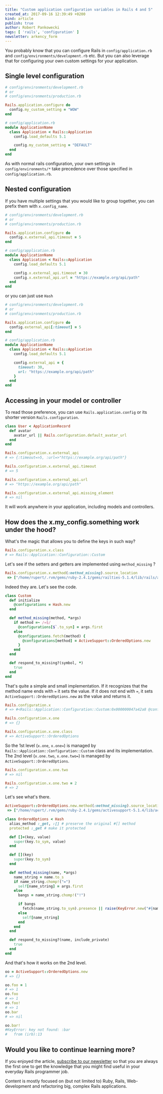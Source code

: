 ```yaml
---
title: "Custom application configuration variables in Rails 4 and 5"
created_at: 2017-09-16 12:39:49 +0200
kind: article
publish: true
author: Robert Pankowecki
tags: [ 'rails', 'configuration' ]
newsletter: arkency_form
---
```


You probably know that you can configure Rails in `config/application.rb` and `config/environments/development.rb` etc. But you can also leverage that for configuring your own custom settings for your application.

<!-- more -->

## Single level configuration

```ruby
# config/environments/development.rb
# or
# config/environments/production.rb

Rails.application.configure do
  config.my_custom_setting = "WOW"
end
```

```ruby
# config/application.rb
module ApplicationName
  class Application < Rails::Application
    config.load_defaults 5.1

    config.my_custom_setting = "DEFAULT"
  end
end
```

As with normal rails configuration, your own settings in `config/environments/*` take precedence over those specified in `config/application.rb`.

## Nested configuration

If you have multiple settings that you would like to group together, you can prefix them with `x.config_name`.

```ruby
# config/environments/development.rb
# or
# config/environments/production.rb

Rails.application.configure do
  config.x.external_api.timeout = 5
end
```

```ruby
# config/application.rb
module ApplicationName
  class Application < Rails::Application
    config.load_defaults 5.1

    config.x.external_api.timeout = 30
    config.x.external_api.url = "https://example.org/api/path"
  end
end
```

or you can just use `Hash`

```ruby
# config/environments/development.rb
# or
# config/environments/production.rb

Rails.application.configure do
  config.external_api[:timeout] = 5
end
```

```ruby
# config/application.rb
module ApplicationName
  class Application < Rails::Application
    config.load_defaults 5.1

    config.external_api = {
      timeout: 30,
      url: "https://example.org/api/path"
    }
  end
end
```

## Accessing in your model or controller

To read those preference, you can use `Rails.application.config` or its shorter version `Rails.configuration`.

```ruby
class User < ApplicationRecord
  def avatar
    avatar_url || Rails.configuration.default_avatar_url
  end
end
```

```ruby
Rails.configuration.x.external_api
# => {:timeout=>5, :url=>"https://example.org/api/path"}

Rails.configuration.x.external_api.timeout
# => 5

Rails.configuration.x.external_api.url
# => "https://example.org/api/path"

Rails.configuration.x.external_api.missing_element
# => nil
```

It will work anywhere in your application, including models and controllers.

## How does the x.my_config.something work under the hood?

What's the magic that allows you to define the keys in such way?

```ruby
Rails.configuration.x.class
# => Rails::Application::Configuration::Custom
```

Let's see if the setters and getters are implemented using `method_missing` ?

```ruby
Rails.configuration.x.method(:method_missing).source_location
 => ["/home/rupert/.rvm/gems/ruby-2.4.1/gems/railties-5.1.4/lib/rails/application/configuration.rb", 200]
```

Indeed they are. Let's see the code.

```ruby
class Custom
  def initialize
    @configurations = Hash.new
  end

  def method_missing(method, *args)
    if method =~ /=$/
      @configurations[$`.to_sym] = args.first
    else
      @configurations.fetch(method) {
        @configurations[method] = ActiveSupport::OrderedOptions.new
      }
    end
  end

  def respond_to_missing?(symbol, *)
    true
  end
end
```

That's quite a simple and small implementation. If it recognizes that the method name ends with `=` it sets the value. If it does not end with `=`, it sets `ActiveSupport::OrderedOptions.new` as the value and returns it.


```ruby
Rails.configuration.x
# => #<Rails::Application::Configuration::Custom:0x000000047a42a8 @configurations={}>

Rails.configuration.x.one
# => {}

Rails.configuration.x.one.class
# => ActiveSupport::OrderedOptions
```

So the 1st level (`x.one`, `x.one=`) is managed by `Rails::Application::Configuration::Custom` class and its implementation. The 2nd level (`x.one.two`, `x.one.two=`) is managed by `ActiveSupport::OrderedOptions`.

```ruby
Rails.configuration.x.one.two
# => nil

Rails.configuration.x.one.two = 2
# => 2
```

Let's see what's there.

```ruby
ActiveSupport::OrderedOptions.new.method(:method_missing).source_location
 => ["/home/rupert/.rvm/gems/ruby-2.4.1/gems/activesupport-5.1.4/lib/active_support/ordered_options.rb", 39]
```

```ruby
class OrderedOptions < Hash
  alias_method :_get, :[] # preserve the original #[] method
  protected :_get # make it protected

  def []=(key, value)
    super(key.to_sym, value)
  end

  def [](key)
    super(key.to_sym)
  end

  def method_missing(name, *args)
    name_string = name.to_s
    if name_string.chomp!("=")
      self[name_string] = args.first
    else
      bangs = name_string.chomp!("!")

      if bangs
        fetch(name_string.to_sym).presence || raise(KeyError.new("#{name_string} is blank."))
      else
        self[name_string]
      end
    end
  end

  def respond_to_missing?(name, include_private)
    true
  end
end
```

And that's how it works on the 2nd level.

```ruby
oo = ActiveSupport::OrderedOptions.new
# => {}

oo.foo = 1
# => 1
oo.foo
# => 1
oo.foo!
# => 1
oo.bar
# => nil

oo.bar!
#KeyError: key not found: :bar
#	from (irb):13
```

## Would you like to continue learning more?

If you enjoyed the article, [subscribe to our newsletter](http://arkency.com/newsletter) so that you are always the first one to get the knowledge that you might find useful in your everyday Rails programmer job.

Content is mostly focused on (but not limited to) Ruby, Rails, Web-development and refactoring big, complex Rails applications.
